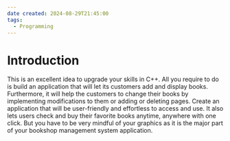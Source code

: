 ```yaml
---
date created: 2024-08-29T21:45:00
tags:
  - Programming
---
```

# Introduction
This is an excellent idea to upgrade your skills in C++. All you require to do is build an application that will let its customers add and display books. Furthermore, it will help the customers to change their books by implementing modifications to them or adding or deleting pages. Create an application that will be user-friendly and effortless to access and use. It also lets users check and buy their favorite books anytime, anywhere with one click. But you have to be very mindful of your graphics as it is the major part of your bookshop management system application.




